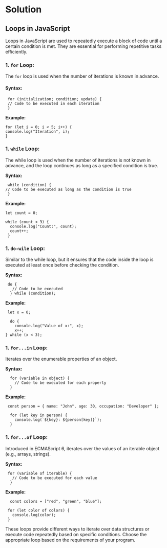 # Solution
## Loops in JavaScript

Loops in JavaScript are used to repeatedly execute a block of code until a certain condition is met. They are essential for performing repetitive tasks efficiently.

### 1. **`for` Loop:**

The `for` loop is used when the number of iterations is known in advance.

#### Syntax:
  
     for (initialization; condition; update) {
     // Code to be executed in each iteration
     }
 **Example:**
 
    for (let i = 0; i < 5; i++) {
    console.log("Iteration", i);
    }
### 1. **`while` Loop:**

The while loop is used when the number of iterations is not known in advance, and the loop continues as long as a specified condition is true.

**Syntax:**

     while (condition) {
    // Code to be executed as long as the condition is true
     }
**Example:**

    let count = 0;

    while (count < 3) {
      console.log("Count:", count);
      count++;
     }
### 1. **`do-wile` Loop:**
Similar to the while loop, but it ensures that the code inside the loop is executed at least once before checking the condition.

**Syntax:**
   
     do {
       // Code to be executed
      } while (condition);

**Example:**

     let x = 0;
  
      do {
        console.log("Value of x:", x);
        x++;
    } while (x < 3);
### 1. **`for...in` Loop:**
Iterates over the enumerable properties of an object.

**Syntax:**

      for (variable in object) {
        // Code to be executed for each property
      }

**Example:**
    
     const person = { name: "John", age: 30, occupation: "Developer" };

      for (let key in person) {
        console.log(`${key}: ${person[key]}`);
      }
### 1. **`for...of` Loop:** 
Introduced in ECMAScript 6, iterates over the values of an iterable object (e.g., arrays, strings).

**Syntax:**
 
     for (variable of iterable) {
       // Code to be executed for each value
      }
**Example:**

      const colors = ["red", "green", "blue"];

     for (let color of colors) {
       console.log(color);
     }
These loops provide different ways to iterate over data structures or execute code repeatedly based on specific conditions. Choose the appropriate loop based on the requirements of your program.
